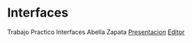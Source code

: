 # Interfaces
Trabajo Practico Interfaces Abella Zapata
  <a href="https://www.figma.com/proto/C1tjBxkyyUUAR6UtVtwaR0/Untitled?node-id=13%3A106&scaling=scale-down-width&page-id=0%3A1&starting-point-node-id=13%3A106">Presentacion</a>
    <a href="    https://www.figma.com/file/C1tjBxkyyUUAR6UtVtwaR0/Untitled?node-id=40%3A117  ">Editor</a>
